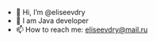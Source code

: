 - 👋 Hi, I’m @eliseevdry
- 👀 I am Java developer
- 📫 How to reach me: eliseevdry@mail.ru

<!---
eliseevdry/eliseevdry is a ✨ special ✨ repository because its `README.md` (this file) appears on your GitHub profile.
You can click the Preview link to take a look at your changes.
--->
